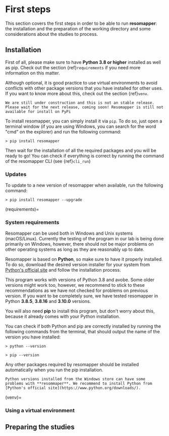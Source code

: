 # First steps

This section covers the first steps in order to be able to run **resomapper**: the installation and the preparation of the working directory and some considerations about the studies to process.

## Installation

First of all, please make sure to have **Python 3.8 or higher** installed as well as pip.  Check out the section {ref}`requirements` if you need more information on this matter. 

Although optional, it is good practice to use virtual environments to avoid conflicts with other package versions that you have installed for other uses. If you want to know more about this, check out the section {ref}`venv`.

```{warning}
We are still under construction and this is not an stable release. Please wait for the next release, coming soon! Resomapper is still not available for install on PyPi
```

To install resomapper, you can simply install it via `pip`. To do so, just open a terminal window (if you are using Windows, you can search for the word "cmd" on the explorer) and run the following command:

```
> pip install resomapper
```

Then wait for the installation of all the required packages and you will be ready to go! You can check if everything is correct by running the command of the resomapper CLI (see {ref}`cli_run`)

### Updates

To update to a new version of resomapper when available, run the following command:

```
> pip install resomapper --upgrade
```

(requirements)=
### System requirements

Resomapper can be used both in Windows and Unix systems (macOS/Linux). Currently the testing of the program in our lab is being done primarily on Windows, however, there should not be major problems on other operating systems as long as they are reasonably up to date.

Resomapper is based on **Python**, so make sure to have it properly installed. To do so, download the desired version installer for your system from [Python's official site](https://www.python.org/downloads/) and follow the installation process.

This program works with versions of Python 3.8 and avobe. Some older versions might work too, however, we recommend to stick to these recommendations as we have not checked for problems on previous version. If you want to be completely sure, we have tested resomapper in Python **3.8.5**, **3.8.16** and **3.10.0** versions.

You will also need **pip** to install this program, but don't worry about this, because it already comes with your Python installation.

You can check if both Python and pip are correctly installed by running the following commands from the terminal, that should output the name of the version you have installed:

```
> python --version
```

```
> pip --version
```

Any other packages required by resomapper should be installed automatically when you run the pip installation. 

```{warning}
Python versions installed from the Windows store can have some problems with **resommaper**. We recommend to install Python from [Python's official site](https://www.python.org/downloads/).
```
(venv)=
### Using a virtual environment

## Preparing the studies